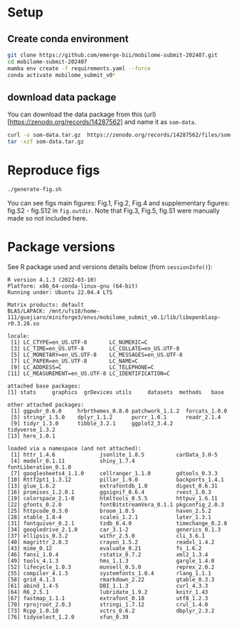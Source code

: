 # Setup

## Create conda environment

```bash
git clone https://github.com/emerge-bii/mobilome-submit-202407.git
cd mobilome-submit-202407
mamba env create -f requirements.yaml --force
conda activate mobilome_submit_v0*
```

## download data package

You can download the data package from this (url)[https://zenodo.org/records/14287562] and
name it as `som-data`.
```bash
curl -o som-data.tar.gz  https://zenodo.org/records/14287562/files/som-data.tar.gz?download=1
tar -xzf som-data.tar.gz
```

# Reproduce figs

```bash
./generate-fig.sh
```

You can see figs main figures: Fig.1, Fig.2, Fig.4 and supplementary figures: fig.S2 - fig.S12 in `fig.outdir`. Note that Fig.3, Fig.5, fig.S1 were manually made so not included here.


# Package versions
See R package used and versions details below (from `sessionInfo()`):

```
R version 4.1.3 (2022-03-10)
Platform: x86_64-conda-linux-gnu (64-bit)
Running under: Ubuntu 22.04.4 LTS

Matrix products: default
BLAS/LAPACK: /mnt/ufs18/home-111/guojiaro/miniforge3/envs/mobilome_submit_v0.1/lib/libopenblasp-r0.3.28.so

locale:
 [1] LC_CTYPE=en_US.UTF-8       LC_NUMERIC=C
 [3] LC_TIME=en_US.UTF-8        LC_COLLATE=en_US.UTF-8
 [5] LC_MONETARY=en_US.UTF-8    LC_MESSAGES=en_US.UTF-8
 [7] LC_PAPER=en_US.UTF-8       LC_NAME=C
 [9] LC_ADDRESS=C               LC_TELEPHONE=C
[11] LC_MEASUREMENT=en_US.UTF-8 LC_IDENTIFICATION=C

attached base packages:
[1] stats     graphics  grDevices utils     datasets  methods   base

other attached packages:
 [1] ggpubr_0.6.0     hrbrthemes_0.8.0 patchwork_1.1.2  forcats_1.0.0
 [5] stringr_1.5.0    dplyr_1.1.2      purrr_1.0.1      readr_2.1.4
 [9] tidyr_1.3.0      tibble_3.2.1     ggplot2_3.4.2    tidyverse_1.3.2
[13] here_1.0.1

loaded via a namespace (and not attached):
 [1] httr_1.4.6              jsonlite_1.8.5          carData_3.0-5
 [4] modelr_0.1.11           shiny_1.7.4             fontLiberation_0.1.0
 [7] googlesheets4_1.1.0     cellranger_1.1.0        gdtools_0.3.3
[10] Rttf2pt1_1.3.12         pillar_1.9.0            backports_1.4.1
[13] glue_1.6.2              extrafontdb_1.0         digest_0.6.31
[16] promises_1.2.0.1        ggsignif_0.6.4          rvest_1.0.3
[19] colorspace_2.1-0        htmltools_0.5.5         httpuv_1.6.11
[22] gfonts_0.2.0            fontBitstreamVera_0.1.1 pkgconfig_2.0.3
[25] httpcode_0.3.0          broom_1.0.5             haven_2.5.2
[28] xtable_1.8-4            scales_1.2.1            later_1.3.1
[31] fontquiver_0.2.1        tzdb_0.4.0              timechange_0.2.0
[34] googledrive_2.1.0       car_3.1-2               generics_0.1.3
[37] ellipsis_0.3.2          withr_2.5.0             cli_3.6.1
[40] magrittr_2.0.3          crayon_1.5.2            readxl_1.4.2
[43] mime_0.12               evaluate_0.21           fs_1.6.2
[46] fansi_1.0.4             rstatix_0.7.2           xml2_1.3.4
[49] tools_4.1.3             hms_1.1.3               gargle_1.4.0
[52] lifecycle_1.0.3         munsell_0.5.0           reprex_2.0.2
[55] compiler_4.1.3          systemfonts_1.0.4       rlang_1.1.1
[58] grid_4.1.3              rmarkdown_2.22          gtable_0.3.3
[61] abind_1.4-5             DBI_1.1.3               curl_4.3.3
[64] R6_2.5.1                lubridate_1.9.2         knitr_1.43
[67] fastmap_1.1.1           extrafont_0.18          utf8_1.2.3
[70] rprojroot_2.0.3         stringi_1.7.12          crul_1.4.0
[73] Rcpp_1.0.10             vctrs_0.6.2             dbplyr_2.3.2
[76] tidyselect_1.2.0        xfun_0.39
```
